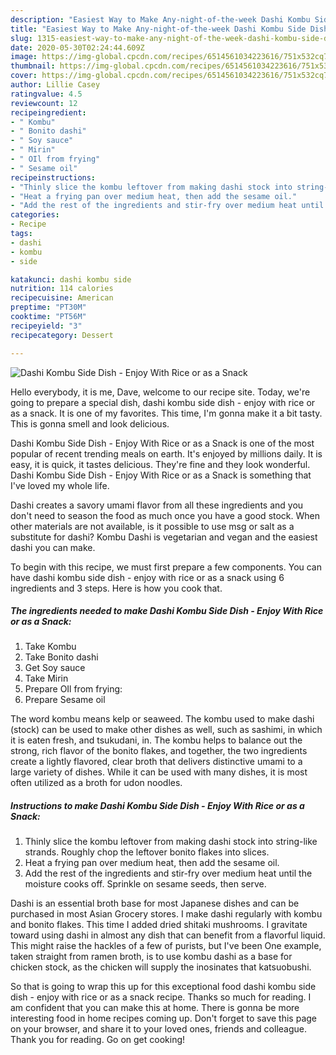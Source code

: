 ```yaml
---
description: "Easiest Way to Make Any-night-of-the-week Dashi Kombu Side Dish - Enjoy With Rice or as a Snack"
title: "Easiest Way to Make Any-night-of-the-week Dashi Kombu Side Dish - Enjoy With Rice or as a Snack"
slug: 1315-easiest-way-to-make-any-night-of-the-week-dashi-kombu-side-dish-enjoy-with-rice-or-as-a-snack
date: 2020-05-30T02:24:44.609Z
image: https://img-global.cpcdn.com/recipes/6514561034223616/751x532cq70/dashi-kombu-side-dish-enjoy-with-rice-or-as-a-snack-recipe-main-photo.jpg
thumbnail: https://img-global.cpcdn.com/recipes/6514561034223616/751x532cq70/dashi-kombu-side-dish-enjoy-with-rice-or-as-a-snack-recipe-main-photo.jpg
cover: https://img-global.cpcdn.com/recipes/6514561034223616/751x532cq70/dashi-kombu-side-dish-enjoy-with-rice-or-as-a-snack-recipe-main-photo.jpg
author: Lillie Casey
ratingvalue: 4.5
reviewcount: 12
recipeingredient:
- " Kombu"
- " Bonito dashi"
- " Soy sauce"
- " Mirin"
- " OIl from frying"
- " Sesame oil"
recipeinstructions:
- "Thinly slice the kombu leftover from making dashi stock into string-like strands. Roughly chop the leftover bonito flakes into slices."
- "Heat a frying pan over medium heat, then add the sesame oil."
- "Add the rest of the ingredients and stir-fry over medium heat until the moisture cooks off. Sprinkle on sesame seeds, then serve."
categories:
- Recipe
tags:
- dashi
- kombu
- side

katakunci: dashi kombu side 
nutrition: 114 calories
recipecuisine: American
preptime: "PT30M"
cooktime: "PT56M"
recipeyield: "3"
recipecategory: Dessert

---
```



![Dashi Kombu Side Dish - Enjoy With Rice or as a Snack](https://img-global.cpcdn.com/recipes/6514561034223616/751x532cq70/dashi-kombu-side-dish-enjoy-with-rice-or-as-a-snack-recipe-main-photo.jpg)

Hello everybody, it is me, Dave, welcome to our recipe site. Today, we're going to prepare a special dish, dashi kombu side dish - enjoy with rice or as a snack. It is one of my favorites. This time, I'm gonna make it a bit tasty. This is gonna smell and look delicious.

Dashi Kombu Side Dish - Enjoy With Rice or as a Snack is one of the most popular of recent trending meals on earth. It's enjoyed by millions daily. It is easy, it is quick, it tastes delicious. They're fine and they look wonderful. Dashi Kombu Side Dish - Enjoy With Rice or as a Snack is something that I've loved my whole life.

Dashi creates a savory umami flavor from all these ingredients and you don&#39;t need to season the food as much once you have a good stock. When other materials are not available, is it possible to use msg or salt as a substitute for dashi? Kombu Dashi is vegetarian and vegan and the easiest dashi you can make.


To begin with this recipe, we must first prepare a few components. You can have dashi kombu side dish - enjoy with rice or as a snack using 6 ingredients and 3 steps. Here is how you cook that.

<!--inarticleads1-->

##### The ingredients needed to make Dashi Kombu Side Dish - Enjoy With Rice or as a Snack:

1. Take  Kombu
1. Take  Bonito dashi
1. Get  Soy sauce
1. Take  Mirin
1. Prepare  OIl from frying:
1. Prepare  Sesame oil


The word kombu means kelp or seaweed. The kombu used to make dashi (stock) can be used to make other dishes as well, such as sashimi, in which it is eaten fresh, and tsukudani, in. The kombu helps to balance out the strong, rich flavor of the bonito flakes, and together, the two ingredients create a lightly flavored, clear broth that delivers distinctive umami to a large variety of dishes. While it can be used with many dishes, it is most often utilized as a broth for udon noodles. 

<!--inarticleads2-->

##### Instructions to make Dashi Kombu Side Dish - Enjoy With Rice or as a Snack:

1. Thinly slice the kombu leftover from making dashi stock into string-like strands. Roughly chop the leftover bonito flakes into slices.
1. Heat a frying pan over medium heat, then add the sesame oil.
1. Add the rest of the ingredients and stir-fry over medium heat until the moisture cooks off. Sprinkle on sesame seeds, then serve.


Dashi is an essential broth base for most Japanese dishes and can be purchased in most Asian Grocery stores. I make dashi regularly with kombu and bonito flakes. This time I added dried shitaki mushrooms. I gravitate toward using dashi in almost any dish that can benefit from a flavorful liquid. This might raise the hackles of a few of purists, but I&#39;ve been One example, taken straight from ramen broth, is to use kombu dashi as a base for chicken stock, as the chicken will supply the inosinates that katsuobushi. 

So that is going to wrap this up for this exceptional food dashi kombu side dish - enjoy with rice or as a snack recipe. Thanks so much for reading. I am confident that you can make this at home. There is gonna be more interesting food in home recipes coming up. Don't forget to save this page on your browser, and share it to your loved ones, friends and colleague. Thank you for reading. Go on get cooking!
